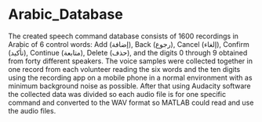# Arabic_Database

The created speech command database consists of 1600 recordings in Arabic of 6 control words: Add (إضافة), Back (رجوع), Cancel (إلغاء), Confirm (تأكيد), Continue (متابعة), Delete (حذف), and the digits 0 through 9 obtained from forty different speakers.
The voice samples were collected together in one record from each volunteer reading the six words and the ten digits using the recording app on a mobile phone in a normal environment with as minimum background noise as possible. After that using Audacity software the collected data was divided so each audio file is for one specific command and converted to the WAV format so MATLAB could read and use the audio files.
